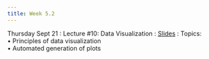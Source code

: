 ```yaml
---
title: Week 5.2
---
```


Thursday Sept 21
: Lecture #10: Data Visualization
  : [Slides](https://docs.google.com/presentation/d/1zx2OxKbgjvUBX6ugoO9NLP6lqMVFMB9Z/edit?usp=sharing&ouid=107445138954532774881&rtpof=true&sd=true)
: Topics: <br> &#x2022; Principles of data visualization <br> &#x2022; Automated generation of plots <br> 
